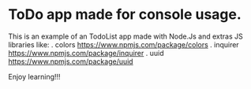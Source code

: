 # ToDo app made for console usage.
This is an example of an TodoList app made with Node.Js and extras JS libraries like:
. colors https://www.npmjs.com/package/colors
. inquirer https://www.npmjs.com/package/inquirer
. uuid https://www.npmjs.com/package/uuid

Enjoy learning!!!